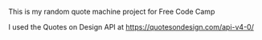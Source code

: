 This is my random quote machine project for Free Code Camp

I used the Quotes on Design API at https://quotesondesign.com/api-v4-0/
